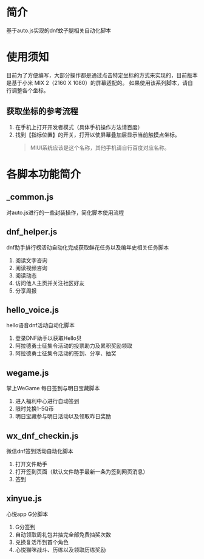 # 简介
基于auto.js实现的dnf蚊子腿相关自动化脚本

# 使用须知
目前为了方便编写，大部分操作都是通过点击特定坐标的方式来实现的，目前版本是基于小米 MIX 2（2160 X 1080）的屏幕适配的。
如果使用该系列脚本，请自行调整各个坐标。

## 获取坐标的参考流程
1. 在手机上打开开发者模式（具体手机操作方法请百度）
2. 找到【指标位置】的开关，打开以使屏幕叠加层显示当前触摸点坐标。
    > MIUI系统应该是这个名称，其他手机请自行百度对应名称。

# 各脚本功能简介
## _common.js
对auto.js进行的一些封装操作，简化脚本使用流程

## dnf_helper.js
dnf助手排行榜活动自动化完成获取鲜花任务以及编年史相关任务脚本
1. 阅读文字咨询
2. 阅读视频咨询
3. 阅读动态
4. 访问他人主页并关注社区好友
5. 分享周报

## hello_voice.js
hello语音dnf活动自动化脚本
1. 登录DNF助手以获取Hello贝
2. 阿拉德勇士征集令活动的投票助力及累积奖励领取
3. 阿拉德勇士征集令活动的签到、分享、抽奖

## wegame.js
掌上WeGame 每日签到与明日宝藏脚本
1. 进入福利中心进行自动签到
2. 限时兑换1-5Q币
3. 明日宝藏参与明日活动以及领取昨日奖励

## wx_dnf_checkin.js
微信dnf签到活动自动化脚本
1. 打开文件助手
2. 打开签到页面（默认文件助手最新一条为签到网页消息）
3. 签到

## xinyue.js
心悦app G分脚本
1. G分签到
2. 自动领取周礼包并抽完全部免费抽奖次数
3. 兑换复活币到首个角色
4. 心悦猫咪战斗、历练以及领取历练奖励